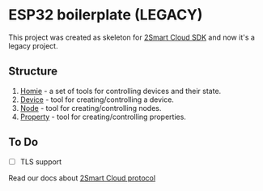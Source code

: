 # ESP32 boilerplate (LEGACY)

This project was created as skeleton for [2Smart Cloud SDK](https://github.com/2SmartCloud/2smart-cloud-cpp-sdk) and now it's a legacy project.

## Structure

1. [Homie](lib/homie/README.md) - a set of tools for controlling devices and their state.
2. [Device](lib/homie/device/README.md) - tool for creating/controlling a device.
3. [Node](lib/homie/node/README.md) - tool for creating/controlling nodes.
4. [Property](lib/homie/property/README.md) - tool for creating/controlling properties.

## To Do
* [ ] TLS support

Read our docs about [2Smart Cloud protocol](https://github.com/2SmartCloud/2smart-cloud-docs#2smart-cloud-protocol)
